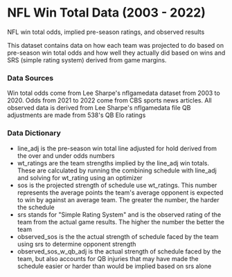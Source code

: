 # NFL Win Total Data (2003 - 2022)
NFL win total odds, implied pre-season ratings, and observed results

This dataset contains data on how each team was projected to do based on pre-season win total odds and how well they actually did based on wins and SRS (simple rating system) derived from game margins.

### Data Sources ###
Win total odds come from Lee Sharpe's nflgamedata dataset from 2003 to 2020. Odds from 2021 to 2022 come from CBS sports news articles.
All observed data is derived from Lee Sharpe's nflgamedata file
QB adjustments are made from 538's QB Elo ratings

### Data Dictionary ###
* line_adj is the pre-season win total line adjusted for hold derived from the over and under odds numbers
* wt_ratings are the team strengths implied by the line_adj win totals. These are calculated by running the combining schedule with line_adj and solving for wt_rating using an optimizer
* sos is the projected strength of schedule use wt_ratings. This number represents the average points the team's average opponent is expected to win by against an average team. The greater the number, the harder the schedule
* srs stands for "Simple Rating System" and is the observed rating of the team from the actual game results. The higher the number the better the team
* observed_sos is the the actual strength of schedule faced by the team using srs to determine opponent strength
* observed_sos_w_qb_adj is the actual strength of schedule faced by the team, but also accounts for QB injuries that may have made the schedule easier or harder than would be implied based on srs alone

